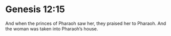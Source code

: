 # Genesis 12:15

And when the princes of Pharaoh saw her, they praised her to Pharaoh. And the woman was taken into Pharaoh’s house.
